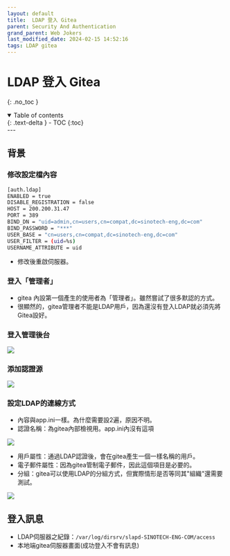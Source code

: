 ```yaml
---
layout: default
title:  LDAP 登入 Gitea
parent: Security And Authentication
grand_parent: Web Jokers
last_modified_date: 2024-02-15 14:52:16
tags: LDAP gitea
---
```


#  LDAP 登入 Gitea
{: .no_toc }

<details open markdown="block">
  <summary>
    Table of contents
  </summary>
  {: .text-delta }
- TOC
{:toc}
</details>
---

## 背景

### 修改設定檔內容

```bash
[auth.ldap]
ENABLED = true
DISABLE_REGISTRATION = false
HOST = 200.200.31.47
PORT = 389
BIND_DN = "uid=admin,cn=users,cn=compat,dc=sinotech-eng,dc=com"
BIND_PASSWORD = "***"
USER_BASE = "cn=users,cn=compat,dc=sinotech-eng,dc=com"
USER_FILTER = (uid=%s)
USERNAME_ATTRIBUTE = uid
```

- 修改後重啟伺服器。

### 登入「管理者」

- gitea 內設第一個產生的使用者為「管理者」。雖然嘗試了很多默認的方式。
- 很顯然的，gitea管理者不能是LDAP用戶，因為還沒有登入LDAP就必須先將Gitea設好。

### 登入管理後台

![](LDAP/2024-02-15-14-38-30.png)

### 添加認證源

![](LDAP/2024-02-15-14-35-17.png)

### 設定LDAP的連線方式

- 內容與app.ini一樣。為什麼需要設2遍，原因不明。
- 認證名稱：為gitea內部檢視用。app.ini內沒有這項

![](LDAP/2024-02-15-14-41-29.png)

- 用戶屬性：通過LDAP認證後，會在gitea產生一個一樣名稱的用戶。
- 電子郵件屬性：因為gitea管制電子郵件，因此這個項目是必要的。
- 分組：gitea可以使用LDAP的分組方式，但實際情形是否等同其"組織"還需要測試。

![](LDAP/2024-02-15-14-44-42.png)

## 登入訊息

- LDAP伺服器之紀錄：`/var/log/dirsrv/slapd-SINOTECH-ENG-COM/access`
- 本地端gitea伺服器畫面(成功登入不會有訊息)